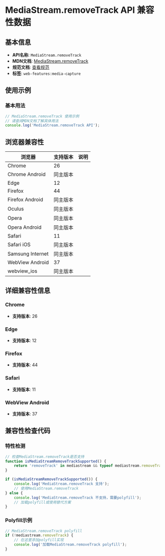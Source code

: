 # MediaStream.removeTrack API 兼容性数据

## 基本信息

- **API名称**: `MediaStream.removeTrack`
- **MDN文档**: [MediaStream.removeTrack](https://developer.mozilla.org/docs/Web/API/MediaStream/removeTrack)
- **规范文档**: [查看规范](https://w3c.github.io/mediacapture-main/#dom-mediastream-removetrack)
- **标签**: `web-features:media-capture`

## 使用示例

### 基本用法

```javascript
// MediaStream.removeTrack 使用示例
// 请查阅MDN文档了解具体用法
console.log('MediaStream.removeTrack API');
```

## 浏览器兼容性

| 浏览器 | 支持版本 | 说明 |
|--------|----------|------|
| Chrome | 26 |  |
| Chrome Android | 同主版本 |  |
| Edge | 12 |  |
| Firefox | 44 |  |
| Firefox Android | 同主版本 |  |
| Oculus | 同主版本 |  |
| Opera | 同主版本 |  |
| Opera Android | 同主版本 |  |
| Safari | 11 |  |
| Safari iOS | 同主版本 |  |
| Samsung Internet | 同主版本 |  |
| WebView Android | 37 |  |
| webview_ios | 同主版本 |  |

## 详细兼容性信息

### Chrome

- **支持版本**: 26

### Edge

- **支持版本**: 12

### Firefox

- **支持版本**: 44

### Safari

- **支持版本**: 11

### WebView Android

- **支持版本**: 37

## 兼容性检查代码

### 特性检测

```javascript
// 检查MediaStream.removeTrack是否支持
function isMediaStreamRemoveTrackSupported() {
    return 'removeTrack' in mediastream && typeof mediastream.removeTrack === 'function';
}

if (isMediaStreamRemoveTrackSupported()) {
    console.log('MediaStream.removeTrack 支持');
    // 使用MediaStream.removeTrack
} else {
    console.log('MediaStream.removeTrack 不支持，需要polyfill');
    // 加载polyfill或使用替代方案
}
```

### Polyfill示例

```javascript
// MediaStream.removeTrack polyfill
if (!mediastream.removeTrack) {
    // 在这里添加polyfill实现
    console.log('加载MediaStream.removeTrack polyfill');
}
```

